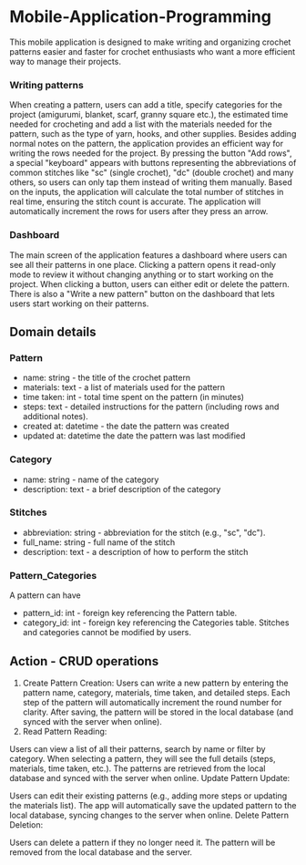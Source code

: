 # Mobile-Application-Programming

This mobile application is designed to make writing and organizing crochet patterns easier and faster for crochet enthusiasts who want a more efficient way to manage their projects.
### Writing patterns
When creating a pattern, users can add a title, specify categories for the project (amigurumi, blanket, scarf, granny square etc.), the estimated time needed for crocheting and add a list with the materials needed for the pattern, such as the type of yarn, hooks, and other supplies. Besides adding normal notes on the pattern, the application provides an efficient way for writing the rows needed for the project. By pressing the button "Add rows", a special "keyboard" appears with buttons representing the abbreviations of common stitches like "sc" (single crochet), "dc" (double crochet) and many others, so users can only tap them instead of writing them manually. Based on the inputs, the application will calculate the total number of stitches in real time, ensuring the stitch count is accurate. The application will automatically increment the rows for users after they press an arrow.
### Dashboard
The main screen of the application features a dashboard where users can see all their patterns in one place. Clicking a pattern opens it read-only mode to review it without changing anything or to start working on the project. When clicking a button, users can either edit or delete the pattern. There is also a "Write a new pattern" button on the dashboard that lets users start working on their patterns.

## Domain details
### Pattern
- name: string - the title of the crochet pattern
- materials: text - a list of materials used for the pattern 
- time taken: int - total time spent on the pattern (in minutes)
- steps: text - detailed instructions for the pattern (including rows and additional notes).
- created at: datetime - the date the pattern was created
- updated at: datetime the date the pattern was last modified
### Category
- name:	string	- name of the category 
- description: text	- a brief description of the category 
### Stitches
- abbreviation:	string - abbreviation for the stitch (e.g., "sc", "dc").
- full_name: string -	full name of the stitch 
- description: text	- a description of how to perform the stitch
### Pattern_Categories
A pattern can have 
- pattern_id:	int -	foreign key referencing the Pattern table.
- category_id: int - foreign key referencing the Categories table.
Stitches and categories cannot be modified by users.

## Action - CRUD operations
1. Create
Pattern Creation: Users can write a new pattern by entering the pattern name, category, materials, time taken, and detailed steps.
Each step of the pattern will automatically increment the round number for clarity.
After saving, the pattern will be stored in the local database (and synced with the server when online).
2. Read
Pattern Reading:

Users can view a list of all their patterns, search by name or filter by category.
When selecting a pattern, they will see the full details (steps, materials, time taken, etc.).
The patterns are retrieved from the local database and synced with the server when online.
Update
Pattern Update:

Users can edit their existing patterns (e.g., adding more steps or updating the materials list).
The app will automatically save the updated pattern to the local database, syncing changes to the server when online.
Delete
Pattern Deletion:

Users can delete a pattern if they no longer need it.
The pattern will be removed from the local database and the server.
